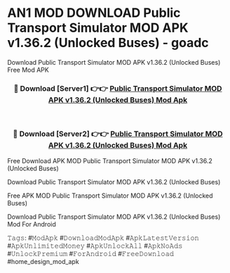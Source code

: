 # AN1 MOD DOWNLOAD Public Transport Simulator MOD APK v1.36.2 (Unlocked Buses) - goadc
Download Public Transport Simulator MOD APK v1.36.2 (Unlocked Buses) Free Mod APK

<div align="center">
<h3>🔴 Download [Server1] 👉👉 <a href="https://apk-comot.site?title=Public_Transport_Simulator_MOD_APK_v1.36.2_(Unlocked_Buses)">Public Transport Simulator MOD APK v1.36.2 (Unlocked Buses) Mod Apk</a></h3><br>

<h3>🔴 Download [Server2] 👉👉 <a href="https://apk-comot.site?title=Public_Transport_Simulator_MOD_APK_v1.36.2_(Unlocked_Buses)">Public Transport Simulator MOD APK v1.36.2 (Unlocked Buses) Mod Apk</a></h3>
</div>


Free Download APK MOD Public Transport Simulator MOD APK v1.36.2 (Unlocked Buses)

Download Public Transport Simulator MOD APK v1.36.2 (Unlocked Buses) 

Free APK MOD Public Transport Simulator MOD APK v1.36.2 (Unlocked Buses) 

Download Public Transport Simulator MOD APK v1.36.2 (Unlocked Buses) Mod For Android

𝚃𝚊𝚐𝚜: #𝙼𝚘𝚍𝙰𝚙𝚔 #𝙳𝚘𝚠𝚗𝚕𝚘𝚊𝚍𝙼𝚘𝚍𝙰𝚙𝚔 #𝙰𝚙𝚔𝙻𝚊𝚝𝚎𝚜𝚝𝚅𝚎𝚛𝚜𝚒𝚘𝚗 #𝙰𝚙𝚔𝚄𝚗𝚕𝚒𝚖𝚒𝚝𝚎𝚍𝙼𝚘𝚗𝚎𝚢 #𝙰𝚙𝚔𝚄𝚗𝚕𝚘𝚌𝚔𝙰𝚕𝚕 #𝙰𝚙𝚔𝙽𝚘𝙰𝚍𝚜 #𝚄𝚗𝚕𝚘𝚌𝚔𝙿𝚛𝚎𝚖𝚒𝚞𝚖 #𝙵𝚘𝚛𝙰𝚗𝚍𝚛𝚘𝚒𝚍 #𝙵𝚛𝚎𝚎𝙳𝚘𝚠𝚗𝚕𝚘𝚊𝚍 #home_design_mod_apk